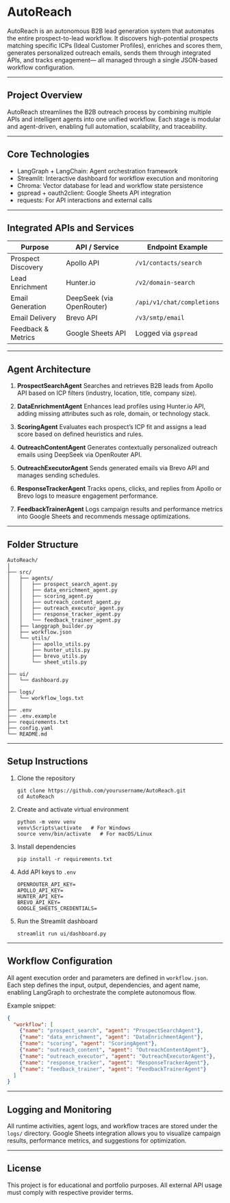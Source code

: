 # AutoReach

AutoReach is an autonomous B2B lead generation system that automates the entire prospect-to-lead workflow. It discovers high-potential prospects matching specific ICPs (Ideal Customer Profiles), enriches and scores them, generates personalized outreach emails, sends them through integrated APIs, and tracks engagement— all managed through a single JSON-based workflow configuration.

---

## Project Overview

AutoReach streamlines the B2B outreach process by combining multiple APIs and intelligent agents into one unified workflow. Each stage is modular and agent-driven, enabling full automation, scalability, and traceability.

---

## Core Technologies

* LangGraph + LangChain: Agent orchestration framework
* Streamlit: Interactive dashboard for workflow execution and monitoring
* Chroma: Vector database for lead and workflow state persistence
* gspread + oauth2client: Google Sheets API integration
* requests: For API interactions and external calls

---

## Integrated APIs and Services

| Purpose            | API / Service             | Endpoint Example           |
| ------------------ | ------------------------- | -------------------------- |
| Prospect Discovery | Apollo API                | `/v1/contacts/search`      |
| Lead Enrichment    | Hunter.io                 | `/v2/domain-search`        |
| Email Generation   | DeepSeek (via OpenRouter) | `/api/v1/chat/completions` |
| Email Delivery     | Brevo API                 | `/v3/smtp/email`           |
| Feedback & Metrics | Google Sheets API         | Logged via `gspread`       |

---

## Agent Architecture

1. **ProspectSearchAgent**
   Searches and retrieves B2B leads from Apollo API based on ICP filters (industry, location, title, company size).

2. **DataEnrichmentAgent**
   Enhances lead profiles using Hunter.io API, adding missing attributes such as role, domain, or technology stack.

3. **ScoringAgent**
   Evaluates each prospect’s ICP fit and assigns a lead score based on defined heuristics and rules.

4. **OutreachContentAgent**
   Generates contextually personalized outreach emails using DeepSeek via OpenRouter API.

5. **OutreachExecutorAgent**
   Sends generated emails via Brevo API and manages sending schedules.

6. **ResponseTrackerAgent**
   Tracks opens, clicks, and replies from Apollo or Brevo logs to measure engagement performance.

7. **FeedbackTrainerAgent**
   Logs campaign results and performance metrics into Google Sheets and recommends message optimizations.

---

## Folder Structure

```
AutoReach/
│
├── src/
│   ├── agents/
│   │   ├── prospect_search_agent.py
│   │   ├── data_enrichment_agent.py
│   │   ├── scoring_agent.py
│   │   ├── outreach_content_agent.py
│   │   ├── outreach_executor_agent.py
│   │   ├── response_tracker_agent.py
│   │   └── feedback_trainer_agent.py
│   ├── langgraph_builder.py
│   ├── workflow.json
│   └── utils/
│       ├── apollo_utils.py
│       ├── hunter_utils.py
│       ├── brevo_utils.py
│       └── sheet_utils.py
│
├── ui/
│   └── dashboard.py
│
├── logs/
│   └── workflow_logs.txt
│
├── .env
├── .env.example
├── requirements.txt
├── config.yaml
└── README.md
```

---

## Setup Instructions

1. Clone the repository

   ```
   git clone https://github.com/yourusername/AutoReach.git
   cd AutoReach
   ```

2. Create and activate virtual environment

   ```
   python -m venv venv
   venv\Scripts\activate   # For Windows
   source venv/bin/activate   # For macOS/Linux
   ```

3. Install dependencies

   ```
   pip install -r requirements.txt
   ```

4. Add API keys to `.env`

   ```
   OPENROUTER_API_KEY=
   APOLLO_API_KEY=
   HUNTER_API_KEY=
   BREVO_API_KEY=
   GOOGLE_SHEETS_CREDENTIALS=
   ```

5. Run the Streamlit dashboard

   ```
   streamlit run ui/dashboard.py
   ```

---

## Workflow Configuration

All agent execution order and parameters are defined in `workflow.json`.
Each step defines the input, output, dependencies, and agent name, enabling LangGraph to orchestrate the complete autonomous flow.

Example snippet:

```json
{
  "workflow": [
    {"name": "prospect_search", "agent": "ProspectSearchAgent"},
    {"name": "data_enrichment", "agent": "DataEnrichmentAgent"},
    {"name": "scoring", "agent": "ScoringAgent"},
    {"name": "outreach_content", "agent": "OutreachContentAgent"},
    {"name": "outreach_executor", "agent": "OutreachExecutorAgent"},
    {"name": "response_tracker", "agent": "ResponseTrackerAgent"},
    {"name": "feedback_trainer", "agent": "FeedbackTrainerAgent"}
  ]
}
```

---

## Logging and Monitoring

All runtime activities, agent logs, and workflow traces are stored under the `logs/` directory.
Google Sheets integration allows you to visualize campaign results, performance metrics, and suggestions for optimization.

---

## License

This project is for educational and portfolio purposes.
All external API usage must comply with respective provider terms.
